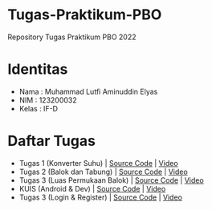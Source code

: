 # Tugas-Praktikum-PBO
Repository Tugas Praktikum PBO 2022

# Identitas
- Nama : Muhammad Lutfi Aminuddin Elyas
- NIM : 123200032
- Kelas : IF-D

# Daftar Tugas
- Tugas 1 (Konverter Suhu) | [Source Code](https://github.com/lutfielyas/Tugas-Praktikum-PBO/tree/Tugas-1) | [Video](https://youtu.be/aJ_-iHVQ5xw)
- Tugas 2 (Balok dan Tabung) | [Source Code](https://github.com/lutfielyas/Tugas-Praktikum-PBO/tree/Tugas-2) | [Video](https://youtu.be/-MHeexDqk-I)
- Tugas 3 (Luas Permukaan Balok) | [Source Code](https://github.com/lutfielyas/Tugas-Praktikum-PBO/tree/Tugas-3) | [Video](https://youtu.be/5-rjgnwUoKs)
- KUIS (Android & Dev) | [Source Code](https://github.com/lutfielyas/Tugas-Praktikum-PBO/tree/KUIS) | [Video](https://youtu.be/_Q5vs-AZHtE)
- Tugas 3 (Login & Register) | [Source Code](https://github.com/lutfielyas/Tugas-Praktikum-PBO/tree/Tugas-4) | [Video](https://youtu.be/5-rjgnwUoKs)
